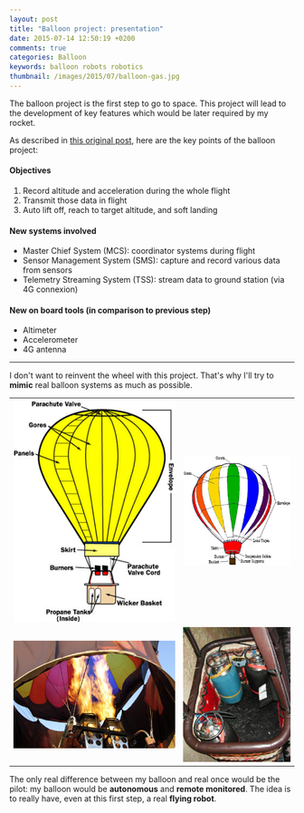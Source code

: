```yaml
---
layout: post
title: "Balloon project: presentation"
date: 2015-07-14 12:50:19 +0200
comments: true
categories: Balloon
keywords: balloon robots robotics
thumbnail: /images/2015/07/balloon-gas.jpg
---
```


The balloon project is the first step to go to space. This project will lead to the development of key features which would be later required by my rocket.

<!--more-->

As described in [this original post](/blog/2015/07/09/one-year-rocket-project/), here are the key points of the balloon project:

#### Objectives
1. Record altitude and acceleration during the whole flight
2. Transmit those data in flight
3. Auto lift off, reach to target altitude, and soft landing

#### New systems involved
- Master Chief System (MCS): coordinator systems during flight
- Sensor Management System (SMS): capture and record various data from sensors
- Telemetry Streaming System (TSS): stream data to ground station (via 4G connexion)

#### New on board tools (in comparison to previous step)
- Altimeter
- Accelerometer
- 4G antenna

---

I don't want to reinvent the wheel with this project. That's why I'll try to **mimic** real balloon systems as much as possible.

| | |
| ----------------------- | ----------------------- |
| <img src="/images/2015/07/hot-air-balloon-diagram.jpg"> | <img src="/images/2015/07/balloon-techparts.JPG"> |
| <img src="/images/2015/07/balloon-gas.jpg"> | <img src="/images/2015/07/hot-air-balloon-3.jpg"> |

The only real difference between my balloon and real once would be the pilot: my balloon would be **autonomous** and **remote monitored**.
The idea is to really have, even at this first step, a real **flying robot**.